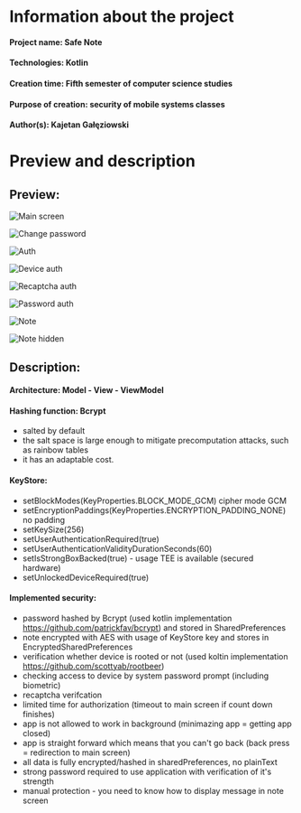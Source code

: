# Information about the project

#### Project name: Safe Note
#### Technologies: Kotlin
#### Creation time: Fifth semester of computer science studies
#### Purpose of creation: security of mobile systems classes
#### Author(s): Kajetan Gałęziowski 

# Preview and description

## Preview:

![Main screen](./img/main.jpg)

![Change password](./img/changePassword.jpg)

![Auth](./img/auth.jpg)

![Device auth](./img/deviceAuth.jpg)

![Recaptcha auth](./img/recaptchaAuth.jpg)

![Password auth](./img/passwordAuth.jpg)

![Note](./img/note.jpg)

![Note hidden](./img/noteHidden.jpg)

## Description:

#### Architecture: Model - View - ViewModel

#### Hashing function: Bcrypt
- salted by default
- the salt space is large enough to mitigate precomputation attacks, such as rainbow tables
- it has an adaptable cost.

#### KeyStore:
- setBlockModes(KeyProperties.BLOCK_MODE_GCM) cipher mode GCM
- setEncryptionPaddings(KeyProperties.ENCRYPTION_PADDING_NONE) no padding
- setKeySize(256)
- setUserAuthenticationRequired(true)
- setUserAuthenticationValidityDurationSeconds(60)
- setIsStrongBoxBacked(true) - usage TEE is available (secured hardware)
- setUnlockedDeviceRequired(true)

#### Implemented security:
- password hashed by Bcrypt (used kotlin implementation https://github.com/patrickfav/bcrypt) and stored in SharedPreferences
- note encrypted with AES with usage of KeyStore key and stores in EncryptedSharedPreferences
- verification whether device is rooted or not (used koltin implementation https://github.com/scottyab/rootbeer)
- checking access to device by system password prompt (including biometric)
- recaptcha verifcation
- limited time for authorization (timeout to main screen if count down finishes)
- app is not allowed to work in background (minimazing app = getting app closed)
- app is straight forward which means that you can't go back (back press = redirection to main screen)
- all data is fully encrypted/hashed in sharedPreferences, no plainText
- strong password required to use application with verification of it's strength
- manual protection - you need to know how to display message in note screen
